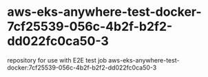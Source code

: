 # aws-eks-anywhere-test-docker-7cf25539-056c-4b2f-b2f2-dd022fc0ca50-3
repository for use with E2E test job aws-eks-anywhere-test-docker:7cf25539-056c-4b2f-b2f2-dd022fc0ca50-3
